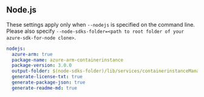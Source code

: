 ## Node.js

These settings apply only when `--nodejs` is specified on the command line.
Please also specify `--node-sdks-folder=<path to root folder of your azure-sdk-for-node clone>`.

``` yaml $(nodejs)
nodejs:
  azure-arm: true
  package-name: azure-arm-containerinstance
  package-version: 3.0.0
  output-folder: $(node-sdks-folder)/lib/services/containerinstanceManagement
  generate-license-txt: true
  generate-package-json: true
  generate-readme-md: true
```
